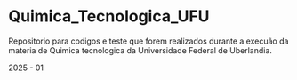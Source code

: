 # Quimica_Tecnologica_UFU

Repositorio para codigos e teste que forem realizados durante a execuão da materia de Quimica tecnologica da Universidade Federal de Uberlandia.


2025 - 01
